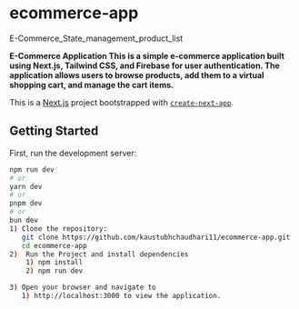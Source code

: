 # ecommerce-app
E-Commerce_State_management_product_list

**E-Commerce Application
This is a simple e-commerce application built using Next.js, Tailwind CSS, and Firebase for user authentication.
The application allows users to browse products, add them to a virtual shopping cart, and manage the cart items.**

This is a [Next.js](https://nextjs.org/) project bootstrapped with [`create-next-app`](https://github.com/vercel/next.js/tree/canary/packages/create-next-app).

## Getting Started
First, run the development server:
```bash
npm run dev
# or
yarn dev
# or
pnpm dev
# or
bun dev
1) Clone the repository:
   git clone https://github.com/kaustubhchaudhari11/ecommerce-app.git
   cd ecommerce-app
2)  Run the Project and install dependencies
    1) npm install
    2) npm run dev

3) Open your browser and navigate to
   1) http://localhost:3000 to view the application.



  
